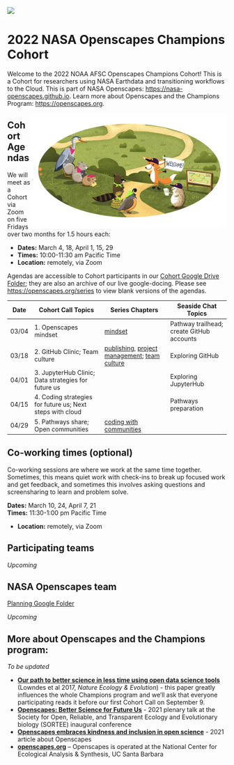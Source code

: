 <a align="left" href="https://github.com/nasa-openscapes/2022-nasa/"><img src="https://github.githubassets.com/images/modules/logos_page/GitHub-Mark.png" width="35px"></a>

# 2022 NASA Openscapes Champions Cohort

Welcome to the 2022 NOAA AFSC Openscapes Champions Cohort! This is a Cohort for researchers using NASA Earthdata and transitioning workflows to the Cloud. This is part of NASA Openscapes: <https://nasa-openscapes.github.io>. Learn more about Openscapes and the Champions Program: <https://openscapes.org>. 

<img align="right" src="horst-champions-trailhead.png" width="450">  

## Cohort Agendas

We will meet as a Cohort via Zoom on five Fridays over two months for 1.5 hours each: 

- **Dates:** March 4, 18, April 1, 15, 29
- **Times:** 10:00-11:30 am Pacific Time
- **Location:** remotely, via Zoom


Agendas are accessible to Cohort participants in our [Cohort Google Drive Folder](https://drive.google.com/drive/folders/1d9gSLy5c7KjbgdADI4vSY-yNQnXP07eU?usp=sharing); they are also an archive of our live google-docing. Please see <https://openscapes.org/series> to view blank versions of the agendas. 

Date | Cohort Call Topics          | Series Chapters |      Seaside Chat Topics
----| ------------------|----------------------|--------------------------------
03/04 | 1. Openscapes mindset | [mindset](https://openscapes.github.io/series/mindset) | Pathway trailhead; create GitHub accounts 
03/18 | 2. GitHub Clinic; Team culture <br> | [publishing](https://openscapes.github.io/series/github-pub), [project management](https://openscapes.github.io/series/github-issues); [team culture](https://openscapes.github.io/series/team-culture) | Exploring GitHub 
04/01 | 3. JupyterHub Clinic; Data strategies for future us |  | Exploring JupyterHub
04/15 | 4. Coding strategies for future us; Next steps with cloud |  | Pathways preparation
04/29 | 5. Pathways share; Open communities | [coding with communities](https://openscapes.github.io/series/communities) | 

## Co-working times (optional)

Co-working sessions are where we work at the same time together. Sometimes, this means quiet work with check-ins to break up focused work and get feedback, and sometimes this involves asking questions and screensharing to learn and problem solve.

**Dates:** March 10, 24, April 7, 21  
**Times:** 11:30-1:00 pm Pacific Time
- **Location:** remotely, via Zoom

## Participating teams

*Upcoming*

## NASA Openscapes team

[Planning Google Folder](https://drive.google.com/drive/folders/1MGA2R7qJOJD2l5kpzXJ5I29sHfMPL5Kx?usp=sharing)

*Upcoming*

## More about Openscapes and the Champions program:

*To be updated*

* **[Our path to better science in less time using open data science tools](https://www.nature.com/articles/s41559-017-0160)** (Lowndes et al 2017, _Nature Ecology & Evolution_) - this paper greatly influences the whole Champions program and we’ll ask that everyone participating reads it before our first Cohort Call on September 9. 
* **[Openscapes: Better Science for Future Us](https://docs.google.com/presentation/d/1HGw4P095-lblHiGQHXYidHiVysjrPxuojxTxKtE13vk/edit#slide=id.ge2b7c2f974_0_2017)** - 2021 plenary talk at the Society for Open, Reliable, and Transparent Ecology and Evolutionary biology (SORTEE) inaugural conference 
* **[Openscapes embraces kindness and inclusion in open science](https://sparcopen.org/impact-story/openscapes-embraces-kindness-and-inclusion-of-open-science/)** - 2021 article about Openscapes
* **[openscapes.org](https://openscapes.org/)** – Openscapes is operated at the National Center for Ecological Analysis & Synthesis, UC Santa Barbara


